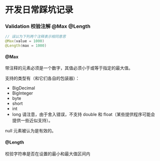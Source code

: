 # 开发日常踩坑记录
### Validation 校验注解 @Max @Length 


```java
// 误以为下列两个注释表示相同意思
@Max(value = 1000)
@Length(max = 1000)
```

#### @Max

带注释的元素必须是一个数字，其值必须小于或等于指定的最大值。

支持的类型有（和它们各自的包装器）： 
  - BigDecimal
  - BigInteger
  - byte 
  - short
  - int
  - long
请注意，由于舍入错误，不支持 double 和 float（某些提供程序可能会提供一些近似支持）。
    
null 元素被认为是有效的。

#### @Length
校验字符串是否在设置的最小和最大值区间内
